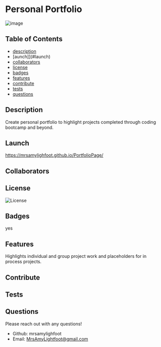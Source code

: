 # Personal Portfolio

![image](https://user-images.githubusercontent.com/101309406/168145481-f25946cd-e2af-48dd-b416-16df88f8e33b.png)

## Table of Contents

- [description](#description)
- [aunch]](#launch)
- [collaborators](#collaborators)
- [license](#license)
- [badges](#badges)
- [features](#features)
- [contribute](#contribute)
- [tests](#tests)
- [questions](#questions)

## Description

Create personal portfolio to highlight projects completed through coding bootcamp and beyond.

## Launch

https://mrsamylighfoot.github.io/PortfolioPage/

## Collaborators

## License

![License](https://img.shields.io/badge/License-MIT-blue.svg)

## Badges

yes

## Features

Highlights individual and group project work and placeholders for in process projects.

## Contribute

## Tests

## Questions

Please reach out with any questions!

- Github: mrsamylighfoot
- Email: MrsAmyLightfoot@gmail.com
